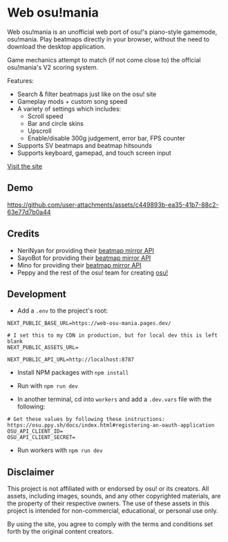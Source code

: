 # Web osu!mania

Web osu!mania is an unofficial web port of osu!'s piano-style gamemode, osu!mania. Play beatmaps directly in your browser, without the need to download the desktop application.

Game mechanics attempt to match (if not come close to) the official osu!mania's V2 scoring system.

Features:

- Search & filter beatmaps just like on the osu! site
- Gameplay mods + custom song speed
- A variety of settings which includes:
  - Scroll speed
  - Bar and circle skins
  - Upscroll
  - Enable/disable 300g judgement, error bar, FPS counter
- Supports SV beatmaps and beatmap hitsounds
- Supports keyboard, gamepad, and touch screen input

[Visit the site](https://web-osu-mania.pages.dev/)

## Demo

https://github.com/user-attachments/assets/c449893b-ea35-41b7-88c2-63e77d7b0a44

## Credits

- NeriNyan for providing their [beatmap mirror API](https://nerinyan.stoplight.io/docs/nerinyan-api)
- SayoBot for providing their [beatmap mirror API](https://osu.sayobot.cn/home)
- Mino for providing their [beatmap mirror API](https://dev.catboy.best/docs)
- Peppy and the rest of the osu! team for creating [osu!](https://osu.ppy.sh/)

## Development

- Add a `.env` to the project's root:

```
NEXT_PUBLIC_BASE_URL=https://web-osu-mania.pages.dev/

# I set this to my CDN in production, but for local dev this is left blank
NEXT_PUBLIC_ASSETS_URL=

NEXT_PUBLIC_API_URL=http://localhost:8787
```

- Install NPM packages with `npm install`
- Run with `npm run dev`

- In another terminal, cd into `workers` and add a `.dev.vars` file with the following:

```
# Get these values by following these instructions: https://osu.ppy.sh/docs/index.html#registering-an-oauth-application
OSU_API_CLIENT_ID=
OSU_API_CLIENT_SECRET=
```

- Run workers with `npm run dev`

## Disclaimer

This project is not affiliated with or endorsed by osu! or its creators. All assets, including images, sounds, and any other copyrighted materials, are the property of their respective owners. The use of these assets in this project is intended for non-commercial, educational, or personal use only.

By using the site, you agree to comply with the terms and conditions set forth by the original content creators.
